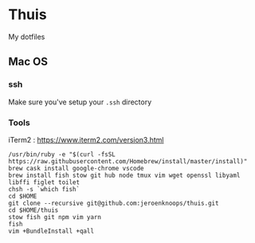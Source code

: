 # Thuis

My dotfiles

## Mac OS

### ssh

Make sure you've setup your `.ssh` directory

### Tools
iTerm2 : https://www.iterm2.com/version3.html

```
/usr/bin/ruby -e "$(curl -fsSL https://raw.githubusercontent.com/Homebrew/install/master/install)"
brew cask install google-chrome vscode
brew install fish stow git hub node tmux vim wget openssl libyaml libffi figlet toilet
chsh -s `which fish`
cd $HOME
git clone --recursive git@github.com:jeroenknoops/thuis.git
cd $HOME/thuis
stow fish git npm vim yarn
fish
vim +BundleInstall +qall
```

